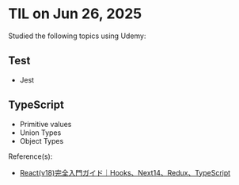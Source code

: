 # TIL on Jun 26, 2025
Studied the following topics using Udemy:
## Test
- Jest

## TypeScript
- Primitive values
- Union Types
- Object Types

Reference(s): 
- [React(v18)完全入門ガイド｜Hooks、Next14、Redux、TypeScript](https://www.udemy.com/course/react-complete-guide)
